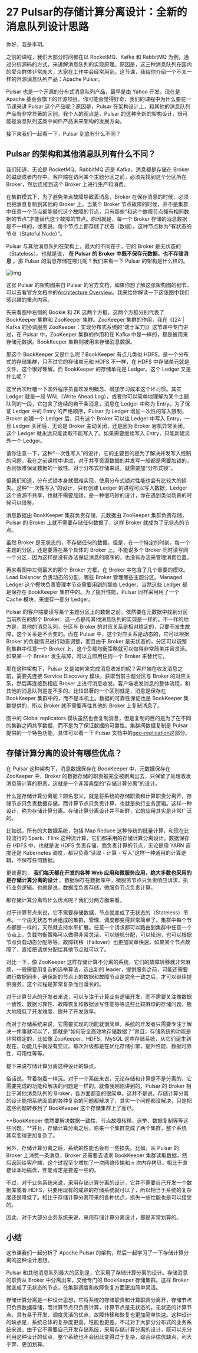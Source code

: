 # 27 Pulsar的存储计算分离设计：全新的消息队列设计思路

你好，我是李玥。

之前的课程，我们大部分时间都在以 RocketMQ、Kafka 和 RabbitMQ 为例，通过分析源码的方式，来讲解消息队列的实现原理。原因是，这三种消息队列在国内的受众群体非常庞大，大家在工作中会经常用到。这节课，我给你介绍一个不太一样的开源消息队列产品：Apache Pulsar。

Pulsar 也是一个开源的分布式消息队列产品，最早是由 Yahoo 开发，现在是 Apache 基金会旗下的开源项目。你可能会觉得好奇，我们的课程中为什么要花一节课来讲 Pulsar 这个产品呢？原因是，Pulsar 在架构设计上，和其他的消息队列产品有非常显著的区别。我个人的观点是，Pulsar 的这种全新的架构设计，很可能是消息队列这类中间件产品未来架构的发展方向。

接下来我们一起看一下，Pulsar 到底有什么不同？

## Pulsar 的架构和其他消息队列有什么不同？

我们知道，无论是 RocketMQ、RabbitMQ 还是 Kafka，消息都是存储在 Broker 的磁盘或者内存中。客户端在访问某个主题分区之前，必须先找到这个分区所在 Broker，然后连接到这个 Broker 上进行生产和消费。

在集群模式下，为了避免单点故障导致丢消息，Broker 在保存消息的时候，必须也把消息复制到其他的 Broker 上。当某个 Broker 节点故障的时候，并不是集群中任意一个节点都能替代这个故障的节点，只有那些“和这个故障节点拥有相同数据的节点”才能替代这个故障的节点。原因就是，每一个 Broker 存储的消息数据是不一样的，或者说，每个节点上都存储了状态（数据）。这种节点称为“有状态的节点（Stateful Node）”。

Pulsar 与其他消息队列在架构上，最大的不同在于，它的 Broker 是无状态的（Stateless）。也就是说， **在 Pulsar 的 Broker 中既不保存元数据，也不存储消息** 。那 Pulsar 的消息存储在哪儿呢？我们来看一下 Pulsar 的架构是什么样的。

![img](assets/c6d87dbd3ef911f3581b8e51681d3339.png)

这张 Pulsar 的架构图来自 Pulsar 的官方文档，如果你想了解这张架构图的细节，可以去看官方文档中的[Architecture Overview](https://pulsar.apache.org/docs/en/concepts-architecture-overview/)。我来给你解读一下这张图中我们感兴趣的重点内容。

先来看图中右侧的 Bookie 和 ZK 这两个方框，这两个方框分别代表了 BookKeeper 集群和 ZooKeeper 集群。ZooKeeper 集群的作用，我在《\[24 | Kafka 的协调服务 ZooKeeper：实现分布式系统的“瑞士军刀\]》这节课中专门讲过，在 Pulsar 中，ZooKeeper 集群的作用和在 Kafka 中是一样的，都是被用来存储元数据。BookKeeper 集群则被用来存储消息数据。

那这个 BookKeeper 又是什么呢？BookKeeper 有点儿类似 HDFS，是一个分布式的存储集群，只不过它的存储单元和 HDFS 不一样，在 HDFS 中存储单元就是文件，这个很好理解。而 BookKeeper 的存储单元是 Ledger。这个 Ledger 又是什么呢？

这里再次吐槽一下国外程序员喜欢发明概念、增加学习成本这个坏习惯。其实 Ledger 就是一段 WAL（Write Ahead Log），或者你可以简单地理解为某个主题队列的一段，它包含了连续的若干条消息，消息在 Ledger 中称为 Entry。为了保证 Ledger 中的 Entry 的严格顺序，Pulsar 为 Ledger 增加一次性的写入限制，Broker 创建一个 Ledger 后，只有这个 Broker 可以往 Ledger 中写入 Entry，一旦 Ledger 关闭后，无论是 Broker 主动关闭，还是因为 Broker 宕机异常关闭，这个 Ledger 就永远只能读取不能写入了。如果需要继续写入 Entry，只能新建另外一个 Ledger。

请你注意一下，这种“一次性写入”的设计，它的主要目的是为了解决并发写入控制的问题，我在之前课程中讲过，对于共享资源数据的并发写一般都是需要加锁的，否则很难保证数据的一致性。对于分布式存储来说，就需要加“分布式锁”。

但我们知道，分布式锁本身就很难实现，使用分布式锁对性能也会有比较大的损失。这种“一次性写入”的设计，只有创建 Ledger 的进程可以写入数据，Ledger 这个资源不共享，也就不需要加锁，是一种很巧妙的设计，你在遇到类似场景的时候可以借鉴。

消息数据由 BookKeeper 集群负责存储，元数据由 ZooKeeper 集群负责存储，Pulsar 的 Broker 上就不需要存储任何数据了，这样 Broker 就成为了无状态的节点。

虽然 Broker 是无状态的，不存储任何的数据，但是，在一个特定的时刻，每一个主题的分区，还是要落在某个具体的 Broker 上。不能说多个 Broker 同时读写同一个分区，因为这样是没有办法保证消息的顺序的，也没有办法来管理消费位置。

再来看图中左侧最大的那个 Broker 方框，在 Broker 中包含了几个重要的模块。Load Balancer 负责动态的分配，哪些 Broker 管理哪些主题分区。Managed Ledger 这个模块负责管理本节点需要用到的那些 Ledger，当然这些 Ledger 都是保存在 BookKeeper 集群中的。为了提升性能，Pulsar 同样采用用了一个 Cache 模块，来缓存一部分 Ledger。

Pulsar 的客户端要读写某个主题分区上的数据之前，依然要在元数据中找到分区当前所在的那个 Broker，这一点是和其他消息队列的实现是一样的。不一样的地方是，其他的消息队列，分区与 Broker 的对应关系是相对稳定的，只要不发生故障，这个关系是不会变的。而在 Pulsar 中，这个对应关系是动态的，它可以根据 Broker 的负载情况进行动态调整，而且由于 Broker 是无状态的，分区可以调整到集群中任意一个 Broker 上，这个负载均衡策略就可以做得非常简单并且灵活。如果某一个 Broker 发生故障，可以立即用任何一个 Broker 来替代它。

那在这种架构下，Pulsar 又是如何来完成消息收发的呢？客户端在收发消息之前，需要先连接 Service Discovery 模块，获取当前主题分区与 Broker 的对应关系，然后再连接到相应 Broker 上进行消息收发。客户端收发消息的整体流程，和其他的消息队列是差不多的。比较显著的一个区别就是，消息是保存在 BookKeeper 集群中的，而不是本机上。数据的可靠性保证也是 BookKeeper 集群提供的，所以 Broker 就不需要再往其他的 Broker 上复制消息了。

图中的 Global replicators 模块虽然也会复制消息，但是复制的目的是为了在不同的集群之间共享数据，而不是为了保证数据的可靠性。集群间数据复制是 Pulsar 提供的一个特色功能，具体可以看一下 Pulsar 文档中的[geo-replication](https://pulsar.apache.org/docs/en/administration-geo/)这部分。

## 存储计算分离的设计有哪些优点？

在 Pulsar 这种架构下，消息数据保存在 BookKeeper 中，元数据保存在 ZooKeeper 中，Broker 的数据存储的职责被完全被剥离出去，只保留了处理收发消息等计算的职责，这就是一个非常典型的“存储计算分离”的设计。

什么是存储计算分离呢？顾名思义，就是将系统的存储职责和计算职责分离开，存储节点只负责数据存储，而计算节点只负责计算，也就是执行业务逻辑。这样一种设计，称为存储计算分离。存储计算分离设计并不新鲜，它的应用其实是非常广泛的。

比如说，所有的大数据系统，包括 Map Reduce 这种传统的批量计算，和现在比较流行的 Spark、Flink 这种流计算，它们都采用的存储计算分离设计。数据保存在 HDFS 中，也就是说 HDFS 负责存储，而负责计算的节点，无论是用 YARN 调度还是 Kubernetes 调度，都只负责“读取 - 计算 - 写入”这样一种通用的计算逻辑，不保存任何数据。

更普遍的， **我们每天都在开发的各种 Web 应用和微服务应用，绝大多数也采用的是存储计算分离的设计** 。数据保存在数据库中，微服务节点只负责响应请求，执行业务逻辑。也就是说，数据库负责存储，微服务节点负责计算。

那存储计算分离有什么优点呢？我们分两方面来看。

对于计算节点来说，它不需要存储数据，节点就变成了无状态的（Stateless）节点。一个由无状态节点组成的集群，管理、调度都变得非常简单了。集群中每个节点都是一样的，天然就支持水平扩展。任意一个请求都可以路由到集群中任意一个节点上，负载均衡策略可以做得非常灵活，可以随机分配，可以轮询，也可以根据节点负载动态分配等等。故障转移（Failover）也更加简单快速，如果某个节点故障了，直接把请求分配给其他节点就可以了。

对比一下，像 ZooKeeper 这样存储计算不分离的系统，它们的故障转移就非常麻烦，一般需要用复杂的选举算法，选出新的 leader，提供服务之前，可能还需要进行数据同步，确保新的节点上的数据和故障节点是完全一致之后，才可以继续提供服务。这个过程是非常复杂而且漫长的。

对于计算节点的开发者来说，可以专注于计算业务逻辑开发，而不需要关注像数据一致性、数据可靠性、故障恢复和数据读写性能等等这些比较麻烦的存储问题，极大地降低了开发难度，提升了开发效率。

而对于存储系统来说，它需要实现的功能就很简单，系统的开发者只需要专注于解决一件事就可以了，那就是“如何安全高效地存储数据？”并且，存储系统的功能是非常稳定的，比如像 ZooKeeper、HDFS、MySQL 这些存储系统，从它们诞生到现在，功能几乎就没有变过。每次升级都是在优化存储引擎，提升性能、数据可靠性、可用性等等。

接下来说存储计算分离这种设计的缺点。

俗话说，背着抱着一样沉。对于一个系统来说，无论存储和计算是不是分离的，它需要完成的功能和解决的问题是一样的。就像我刚刚讲到的，Pulsar 的 Broker 相比于其他消息队列的 Broker，各方面都变的很简单。这并不是说，存储计算分离的设计能把系统面临的各种复杂的问题都解决了，其实一个问题都没解决，只是把这些问题转移到了 BookKeeper 这个存储集群上了而已。

**BookKeeper 依然要解决数据一致性、节点故障转移、选举、数据复制等等这些问题。**并且，存储计算分离之后，原来一个集群变成了两个集群，整个系统其实变得更加复杂了。

另外，存储计算分离之后，系统的性能也会有一些损失。比如，从 Pulsar 的 Broker 上消费一条消息，Broker 还需要去请求 BookKeeper 集群读取数据，然后返回给客户端，这个过程至少增加了一次网络传输和 n 次内存拷贝。相比于直接读本地磁盘，性能肯定是要差一些的。

不过，对于业务系统来说，采用存储计算分离的设计，它并不需要自己开发一个数据库或者 HDFS，只要用现有的成熟的存储系统就可以了，所以相当于系统的复杂度还是降低了。相比于存储计算分离带来的各种优点，损失一些性能也是可以接受的。

因此，对于大部分业务系统来说，采用存储计算分离设计，都是非常划算的。

## 小结

这节课我们一起分析了 Apache Pulsar 的架构，然后一起学习了一下存储计算分离的这种设计思想。

Pulsar 和其他消息队列最大的区别是，它采用了存储计算分离的设计。存储消息的职责从 Broker 中分离出来，交给专门的 BookKeeper 存储集群。这样 Broker 就变成了无状态的节点，在集群调度和故障恢复方面更加简单灵活。

存储计算分离是一种设计思想，它将系统的存储职责和计算职责分离开，存储节点只负责数据存储，而计算节点只负责计算，计算节点是无状态的。无状态的计算节点，具有易于开发、调度灵活的优点，故障转移和恢复也更加简单快速。这种设计的缺点是，系统总体的复杂度更高，性能也更差。不过对于大部分分布式的业务系统来说，由于它不需要自己开发存储系统，采用存储计算分离的设计，既可以充分利用这种设计的优点，整个系统也不会因此变得过于复杂，综合评估优缺点，利大于弊，更加划算。
